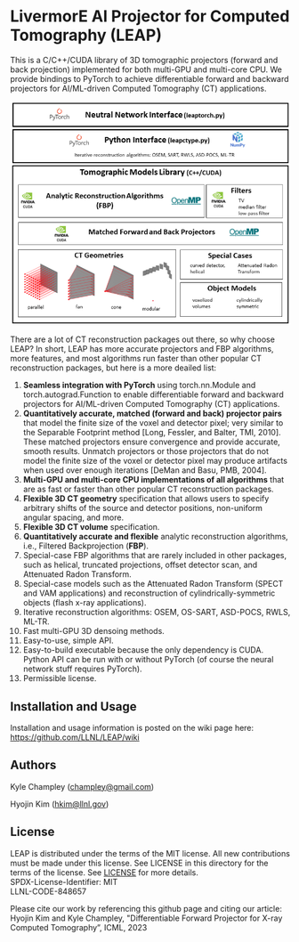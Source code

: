 # LivermorE AI Projector for Computed Tomography (LEAP)
This is a C/C++/CUDA library of 3D tomographic projectors (forward and back projection) implemented for both multi-GPU and multi-core CPU.  We provide bindings to PyTorch to achieve differentiable forward and backward projectors for AI/ML-driven Computed Tomography (CT) applications.

<p align="center">
  <img src=https://github.com/LLNL/LEAP/blob/main/documentation/LEAPoverview.png>
</p>

There are a lot of CT reconstruction packages out there, so why choose LEAP?  In short, LEAP has more accurate projectors and FBP algorithms, more features, and most algorithms run faster than other popular CT reconstruction packages, but here is a more deailed list:
1) **Seamless integration with PyTorch** using torch.nn.Module and torch.autograd.Function to enable differentiable forward and backward projectors for AI/ML-driven Computed Tomography (CT) applications.
2) **Quantitatively accurate, matched (forward and back) projector pairs** that model the finite size of the voxel and detector pixel; very similar to the Separable Footprint method [Long, Fessler, and Balter, TMI, 2010].  These matched projectors ensure convergence and provide accurate, smooth results.  Unmatch projectors or those projectors that do not model the finite size of the voxel or detector pixel may produce artifacts when used over enough iterations [DeMan and Basu, PMB, 2004].
3) **Multi-GPU and multi-core CPU implementations of all algorithms** that are as fast or faster than other popular CT reconstruction packages.
4) **Flexible 3D CT geometry** specification that allows users to specify arbitrary shifts of the source and detector positions, non-uniform angular spacing, and more.
5) **Flexible 3D CT volume** specification.
6) **Quantitatively accurate and flexible** analytic reconstruction algorithms, i.e., Filtered Backprojection (**FBP**).
7) Special-case FBP algorithms that are rarely included in other packages, such as helical, truncated projections, offset detector scan, and Attenuated Radon Transform.
8) Special-case models such as the Attenuated Radon Transform (SPECT and VAM applications) and reconstruction of cylindrically-symmetric objects (flash x-ray applications).
9) Iterative reconstruction algorithms: OSEM, OS-SART, ASD-POCS, RWLS, ML-TR.
10) Fast multi-GPU 3D densoing methods.
11) Easy-to-use, simple API.
12) Easy-to-build executable because the only dependency is CUDA.  Python API can be run with or without PyTorch (of course the neural network stuff requires PyTorch).
13) Permissible license.


## Installation and Usage

Installation and usage information is posted on the wiki page here: https://github.com/LLNL/LEAP/wiki


## Authors
Kyle Champley (champley@gmail.com)

Hyojin Kim (hkim@llnl.gov)   


## License
LEAP is distributed under the terms of the MIT license. All new contributions must be made under this license. See LICENSE in this directory for the terms of the license.
See [LICENSE](LICENSE) for more details.  
SPDX-License-Identifier: MIT  
LLNL-CODE-848657  

Please cite our work by referencing this github page and citing our article: Hyojin Kim and Kyle Champley, "Differentiable Forward Projector for X-ray Computed Tomography”, ICML, 2023
